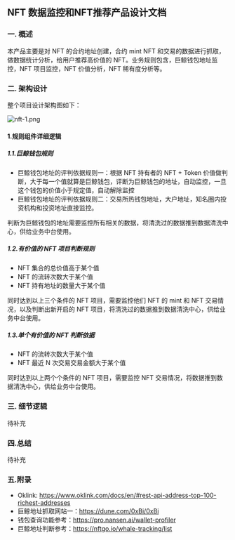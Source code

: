 ## NFT 数据监控和NFT推荐产品设计文档

### 一. 概述

本产品主要是对 NFT 的合约地址创建，合约 mint NFT 和交易的数据进行抓取，做数据统计分析，给用户推荐高价值的 NFT。业务规则包含，巨鲸钱包地址监控，NFT 项目监控，NFT 价值分析，NFT 稀有度分析等。

### 二. 架构设计

整个项目设计架构图如下：

![nft-1.png](https://github.com/savour-labs/savour-docs-chinese/blob/main/images/nft-1.png)

#### 1.规则组件详细逻辑

##### 1.1.巨鲸钱包规则

- 巨鲸钱包地址的评判依据规则一：根据 NFT 持有者的 NFT + Token 价值做判断，大于每一个值就算是巨鲸钱包，评断为巨鲸钱包的地址，自动监控，一旦这个钱包的价值小于规定值，自动解除监控
- 巨鲸钱包地址的评判依据规则二：交易所热钱包地址，大户地址，知名圈内投资机构和投资地址直接监控。

判断为巨鲸钱包的地址需要监控所有相关的数据，将清洗过的数据推到数据清洗中心，供给业务中台使用。

##### 1.2.有价值的 NFT 项目判断规则

- NFT 集合的总价值高于某个值
- NFT 的流转次数大于某个值
- NFT 持有地址的数量大于某个值

同时达到以上三个条件的 NFT 项目，需要监控他们 NFT 的 mint 和 NFT 交易情况，以及判断出新开启的 NFT 项目，将清洗过的数据推到数据清洗中心，供给业务中台使用。

##### 1.3.单个有价值的 NFT 判断依据

- NFT 的流转次数大于某个值
- NFT 最近 N 次交易交易金额大于某个值

同时达到以上两个个条件的 NFT 项目，需要监控 NFT 交易情况，将数据推到数据清洗中心，供给业务中台使用。


### 三. 细节逻辑

待补充

### 四.总结

待补充


### 五.附录

- Oklink: https://www.oklink.com/docs/en/#rest-api-address-top-100-richest-addresses
- 巨鲸地址抓取网站一：https://dune.com/0xBi/0xBi
- 钱包查询功能参考：https://pro.nansen.ai/wallet-profiler
- 巨鲸地址判断参考：https://nftgo.io/whale-tracking/list

